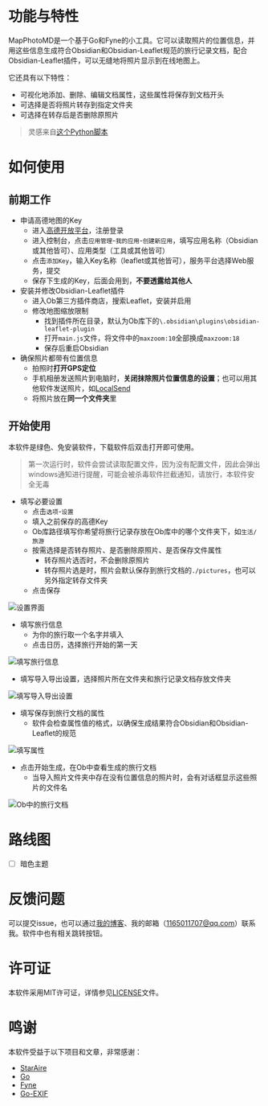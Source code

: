 # 功能与特性

MapPhotoMD是一个基于Go和Fyne的小工具。它可以读取照片的位置信息，并用这些信息生成符合Obsidian和Obsidian-Leaflet规范的旅行记录文档，配合Obsidian-Leaflet插件，可以无缝地将照片显示到在线地图上。

它还具有以下特性：

+ 可视化地添加、删除、编辑文档属性，这些属性将保存到文档开头
+ 可选择是否将照片转存到指定文件夹
+ 可选择在转存后是否删除原照片

> 灵感来自[这个Python脚本](https://sspai.com/post/80578)

# 如何使用

## 前期工作

+ 申请高德地图的Key
  + 进入[高德开放平台](https://lbs.amap.com/)，注册登录
  + 进入控制台，点击`应用管理`-`我的应用`-`创建新应用`，填写应用名称（Obsidian或其他皆可）、应用类型（工具或其他皆可）
  + 点击`添加Key`，输入Key名称（leaflet或其他皆可），服务平台选择Web服务，提交
  + 保存下生成的Key，后面会用到，**不要透露给其他人**
+ 安装并修改Obsidian-Leaflet插件
  + 进入Ob第三方插件商店，搜索Leaflet，安装并启用
  + 修改地图缩放限制
    + 找到插件所在目录，默认为Ob库下的`\.obsidian\plugins\obsidian-leaflet-plugin`
    + 打开`main.js`文件，将文件中的`maxzoom:10`全部换成`maxzoom:18`
    + 保存后重启Obsidian
+ 确保照片都带有位置信息
  + 拍照时**打开GPS定位**
  + 手机相册发送照片到电脑时，**关闭抹除照片位置信息的设置**；也可以用其他软件发送照片，如[LocalSend](https://github.com/localsend/localsend)
  + 将照片放在**同一个文件夹**里

## 开始使用

本软件是绿色、免安装软件，下载软件后双击打开即可使用。

> 第一次运行时，软件会尝试读取配置文件，因为没有配置文件，因此会弹出windows通知进行提醒，可能会被杀毒软件拦截通知，请放行，本软件安全无毒

+ 填写必要设置
  + 点击`选项`-`设置`
  + 填入之前保存的高德Key
  + Ob库路径填写你希望将旅行记录存放在Ob库中的哪个文件夹下，如`生活/旅游`
  + 按需选择是否转存照片、是否删除原照片、是否保存文件属性
    + 转存照片选否时，不会删除原照片
    + 转存照片选是时，照片会默认保存到旅行文档的`./pictures`，也可以另外指定转存文件夹
  + 点击保存

![设置界面](/img/settings.png)

+ 填写旅行信息
  + 为你的旅行取一个名字并填入
  + 点击日历，选择旅行开始的第一天

![填写旅行信息](img/travelTab.png)

+ 填写导入导出设置，选择照片所在文件夹和旅行记录文档存放文件夹

![填写导入导出设置](img/IOputTab.png)

+ 填写保存到旅行文档的属性
  + 软件会检查属性值的格式，以确保生成结果符合Obsidian和Obsidian-Leaflet的规范

![填写属性](img/addProperties.png)

+ 点击开始生成，在Ob中查看生成的旅行文档
  + 当导入照片文件夹中存在没有位置信息的照片时，会有对话框显示这些照片的文件名

![Ob中的旅行文档](img/result.png)

# 路线图

- [ ] 暗色主题

# 反馈问题

可以提交issue，也可以通过[我的博客](https://www.huangoo.top)、我的邮箱（1165011707@qq.com）联系我。软件中也有相关跳转按钮。

# 许可证

本软件采用MIT许可证，详情参见[LICENSE](LICENSE)文件。

# 鸣谢

本软件受益于以下项目和文章，非常感谢：

+ [StarAire](https://sspai.com/post/80578)
+ [Go](https://github.com/golang/go)
+ [Fyne](https://github.com/fyne-io/fyne)
+ [Go-EXIF](https://github.com/rwcarlsen/goexif)

